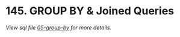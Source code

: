# 145. GROUP BY & Joined Queries

_View sql file [05-group-by](./sql/05-group-by.sql) for more details._
